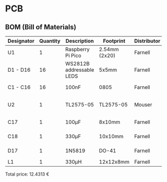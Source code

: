 # PCB

## BOM (Bill of Materials)

| Designator | Quantity | Description | Footprint | Distributor | Ordercode | Price |
|---|---|---|---|---|---|---|
| U1 | 1 | Raspberry Pi Pico  | 2.54mm (2x20) | Farnell | [3643332](https://be.farnell.com/raspberry-pi/raspberry-pi-pico/raspberry-pi-32bit-arm-cortex/dp/3643332) | 3,27 € |
| D1 - D16 | 16 | WS2812B addressable LEDS | 5x5mm | Farnell | [1003273](https://be.farnell.com/broadcom-limited/hdsp-7501/led-display-0-3-he-red/dp/1003273) | 4.43 € |
| C1 - C16 | 16 | 100nF | 0805 | Farnell | [2320821](https://be.farnell.com/multicomp/mc0805b104k101ct/cap-0-1-f-100v-10-x7r-0805/dp/2320821) | 0,0672 € |
| U2 | 1 | TL2575-05 | TL2575-05 | Mouser | [595-TL2575-05IKTTR](https://www.mouser.be/ProductDetail/Texas-Instruments/TL2575-05IKTTR?qs=EnLMdcWnKADvl92kjFJdog%3D%3D) | 2,33 € |
| C17 | 1 | 100µF | 8x10mm | Farnell | [1751939](https://be.farnell.com/panasonic/eeetp1v101ap/cap-100-f-35v-radial-smd/dp/1751939) | 0,879 € |
| C18 | 1 | 330µF | 10x10mm | Farnell | [2612057](https://be.farnell.com/panasonic/eeetc1v331up/cap-330-f-35v-smd/dp/2612057) | 0,886 € |
| D17 | 1 | 1N5819 | DO-41 | Farnell | [9801219](https://be.farnell.com/stmicroelectronics/1n5819/diode-schottky-1a-40v-do-41/dp/9801219) | 0,344 € |
| L1 | 1 | 330µH | 12x12x8mm | Farnell | [2288486](https://be.farnell.com/coilcraft/mss1278-334kld/inductor-330uh-1a-10-pwr-2-9mhz/dp/2288486) | 1,79 € |

Total price: 12.4313 €
